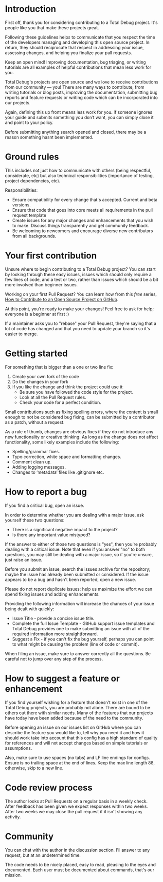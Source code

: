 # Introduction

First off, thank you for considering contributing to a Total Debug project. It's people like you that make these projects great.

Following these guidelines helps to communicate that you respect the time of the developers managing and developing this open source project. In return, they should reciprocate that respect in addressing your issue, assessing changes, and helping you finalize your pull requests.

Keep an open mind! Improving documentation, bug triaging, or writing tutorials are all examples of helpful contributions that mean less work for you.

Total Debug's projects are open source and we love to receive contributions from our community — you! There are many ways to contribute, from writing tutorials or blog posts, improving the documentation, submitting bug reports and feature requests or writing code which can be incorporated into our projects.

Again, defining this up front means less work for you. If someone ignores your guide and submits something you don’t want, you can simply close it and point to your policy.

Before submitting anything search opened and closed, there may be a reason something hasnt been implemented.

# Ground rules

This includes not just how to communicate with others (being respectful, considerate, etc) but also technical responsibilities (importance of testing, project dependencies, etc).

Responsibilities:
* Ensure compatibility for every change that's accepted. Current and beta versions.
* Ensure that code that goes into core meets all requirements in the pull request template
* Create issues for any major changes and enhancements that you wish to make. Discuss things transparently and get community feedback.
* Be welcoming to newcomers and encourage diverse new contributors from all backgrounds.

# Your first contribution

Unsure where to begin contributing to a Total Debug project? You can start by looking through these easy issues, issues which should only require a few lines of code, and a test or two, rather than issues which should be a bit more involved than beginner issues.

Working on your first Pull Request? You can learn how from this *free* series, [How to Contribute to an Open Source Project on GitHub](https://egghead.io/series/how-to-contribute-to-an-open-source-project-on-github).

At this point, you're ready to make your changes! Feel free to ask for help; everyone is a beginner at first :)

If a maintainer asks you to "rebase" your Pull Request, they're saying that a lot of code has changed and that you need to update your branch so it's easier to merge.

# Getting started

For something that is bigger than a one or two line fix:

1. Create your own fork of the code
2. Do the changes in your fork
3. If you like the change and think the project could use it:
    * Be sure you have followed the code style for the project.
    * Look at all the Pull Request rules.
    * Check your code for a perfect condition.

Small contributions such as fixing spelling errors, where the content is small enough to not be considered bug fixing, can be submitted by a contributor as a patch, without a request.

As a rule of thumb, changes are obvious fixes if they do not introduce any new functionality or creative thinking. As long as the change does not affect functionality, some likely examples include the following:
* Spelling/grammar fixes.
* Typo correction, white space and formatting changes.
* Comment clean up.
* Adding logging messages.
* Changes to ‘metadata’ files like .gitignore etc.

# How to report a bug

If you find a critical bug, open an issue.

In order to determine whether you are dealing with a major issue, ask yourself these two questions:
* There is a significant negative impact to the project?
* Is there any important value mistyped?

If the answer to either of those two questions is "yes", then you're probably dealing with a critical issue. Note that even if you answer "no" to both questions, you may still be dealing with a major issue, so if you're unsure, just raise an issue.

Before you submit an issue, search the issues archive for the repository; maybe the issue has already been submitted or considered. If the issue appears to be a bug and hasn't been reported, open a new issue.

Please do not report duplicate issues; help us maximize the effort we can spend fixing issues and adding enhancements.

Providing the following information will increase the chances of your issue being dealt with quickly:

* Issue Title - provide a concise issue title.
* Complete the full Issue Template - GitHub support issue templates and Total Debug provides one to make submitting an issue with all of the required information more straightforward.
* Suggest a Fix - if you can't fix the bug yourself, perhaps you can point to what might be causing the problem (line of code or commit).

When filing an issue, make sure to answer correctly all the questions. Be careful not to jump over any step of the process.

# How to suggest a feature or enhancement

If you find yourself wishing for a feature that doesn't exist in one of the Total Debug projects, you are probably not alone. There are bound to be others out there with similar needs. Many of the features that our projects have today have been added because of the need to the community.

Before opening an issue on our issues list on GitHub where you can describe the feature you would like to, tell why you need it and how it should work take into account that this config has a high standard of quality for references and will not accept changes based on simple tutorials or assumptions.

Also, make sure to use spaces (no tabs) and LF line endings for configs. Ensure is no trailing space at the end of lines. Keep the max line length 88, otherwise, skip to a new line.

# Code review process

The author looks at Pull Requests on a regular basis in a weekly check.
After feedback has been given we expect responses within two weeks. After two weeks we may close the pull request if it isn't showing any activity.

# Community

You can chat with the author in the discussion section. I'll answer to any request, but at an undetermined time.

The code needs to be nicely placed, easy to read, pleasing to the eyes and documented. Each user must be documented about commands, that's our mission.
